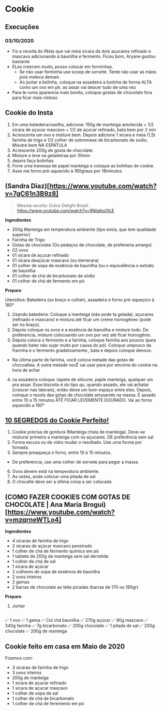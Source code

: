 # Cookie

## Execuções

### 03/10/2020

+ Fiz a receita do INsta que vai meia xicara de dois açucares refinado e mascavo adicionando à baunilha e fermento. Ficou bom, Aryane gostou bastante
+ ELes crescem muito, posso colocar em forminhas.
  - Se não usar forminha use scoop de sorvete. Tente não usar as mãos pois meleca demais
  - Ao juntar a bolinha, coloque na assadeira a boiinha de forma ALTA como um ovo em pé, ao assar vai descer tudo de uma vez
+ Para te ruma aparencia mais bonita, coloque gostas de chocolate fora para ficar mais vistoso

## Cookie do Insta

1. Em uma batedeira/vasilha, adicione: 150g de manteiga amolecida + 1/2 xicara de açucar mascavo + 1/2 de açucar refinado, bata bem por 2 min
2. Acrescente um ovo e misture bem. Depois adicione 1 xicara e meia (1,5) farinha de trigo e 1/2 colher de sobremese de bicarbonato de sodio. Misutre bem NA ESPÁTULA
3. Acrescente 200g de gosta de chocolate.
4. Misture e leve na geladeiraa por 30min
5. depois faça bolinhas
6. Forre uma travessa de papel manteiga e coloque as bolnhas de cookie. 
7. Asse me forno pré-aquecido à 180graus por 18minutos 

## (Sandra Diaz)[https://www.youtube.com/watch?v=7gC61n3B9z8]

> Mesma receita: Dulce Delight Brasil : https://www.youtube.com/watch?v=9NIatksOlLE

**Ingredientes**
+ 200g Manteiga em temperatura ambiente (tipo extra, que tem qualidade superior)
+ Farinha de Trigo
+ Gotas de chocolate (Ou pedaços de chocolate, de preferenia amargo)
+ 02 ovos
+ 01 xícara de açucar refinado
+ 01 xícara deaçúcar mascavo (ou demerara)
+ 01 colher de sopa de essência de baunilha (ou o equivalência o extrato de baunilha
+ 01 colher de chá de bicarbonato de sódio
+ 01 colher de chá de fermento em pó

**Preparo**

Utensílios: Batedeira (ou braço e colher), assadeira e forno pré-aqueçico à 180°

1. Usando batedeira: Coloque a manteiga (não pode ta gelada), açucares (refinado e mascavo) e mistura até ficar um creme homogêneo (pode ser no braço).
2. Depois coloque os ovos e a essẽncia de banuilha e misture tudo. De preferencia, misture colocoando um ovo por vez até ficar homogênio.
3. Depois coloca o fermento e a farinha, coloque farinha aos poucos (para quando bater não sujar muito por causa do pó). Coloque umpouco da frarinha e o fermento gradativamente:, bata e depois coloque denovo.
 + Na última parte de farinha, você coloca metade das gotas de chocoaltea. A outra metade vocÊ vai usar para por emcima do cookie na hora de achar
4. na assadeira coloque :tapete de silicone, paple manteiga, qualquer um pra assar. Esse biscoito é do tipo qu, quando assado, ele vai achatar (crescer nas laterais), então deixe um bom espaço entre eles. Depois, coloque o resots das gotas de chocolate amssando na massa. É assado entre 10 a 15 minutos ATÉ FICAR LEVEMENTE DOURADO. Vai ao forno aquecido a 180°

## [10 SEGREDOS do Cookie Perfeito!]()

1. Cookie precisa de gordura (Manteiga cheia de manteiga). Deve-se misturar primeiro a manteiga com os açucares. DE preferência sem sal
3. Forma escura ou de vidro mudar o resultado. Use uma forma por fornada.
4. Sempre preaqueça o forno, entre 10 à 15 minutos. 
+ De preferencia, use uma colher de sorvete para pegar a massa
6. Ovos devem está na temperatura ambiente.
7. As vezes, pode colocar uma pitada de sal
8. O chocalte deve ser a última coisa a ser colocada

## (COMO FAZER COOKIES COM GOTAS DE CHOCOLATE | Ana Maria Brogui)[https://www.youtube.com/watch?v=mzqrneWTLo4]

**Ingredientes**
- 4 xícaras de farinha de trigo
- 2 xícaras de açúcar mascavo peneirado
- 1 colher de chá de fermento químico em pó 
- 1 tablete de 200g de manteiga sem sal derretida
- 1 colher de chá de sal
- 1 xícara de açúcar
- 2 colheres de sopa de essência de baunilha
- 2 ovos inteiros
- 2 gemas
- 2 barras de chocolate ao leite picadas (barras de 170 ou 180gr)

**Preparo**
1. Juntar

##


✅ 1 ovo
✅ 1 gema
✅ Col chá baunilha
 ✅ 270g açúcar
✅ 90g mascavo
✅ 340g farinha
✅ 7g bicarbonato
✅ 200g chocolate
✅ 1 pitada de sal
✅ 200g chocolate
✅ 200g de manteiga

## Cookie feito em casa em Maio de 2020

Fizemos com:
+ 3 xícaras de farinha de trigo
+ 3 ovos inteiros
+ 200g de manteiga
+ 1 xicara de açucar refinado
+ 1 xícara de açucar mascavo
+ 1 colher de sopa de sal
+ 1 colher de chá de bicarbonato
+ 1 colher de chá de feremento em pó





